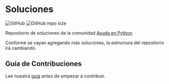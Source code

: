# Soluciones

![GitHub](https://img.shields.io/github/license/AyudaEnPython/soluciones)
![GitHub repo size](https://img.shields.io/github/repo-size/AyudaEnPython/soluciones)

Repositorio de soluciones de la comunidad [Ayuda en Python](https://www.facebook.com/groups/ayudaenpython/).

Conforme se vayan agregando más soluciones, la estructura del repositorio irá cambiando. 

## Guía de Contribuciones

Lee nuestra [guía](CONTRIBUTING.md) antes de empezar a contribuir.
